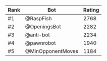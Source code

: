 Rank|Bot|Rating
---|---|---
#1|@RaspFish|2768
#2|@OpeningsBot|2282
#3|@anti-bot|2234
#4|@pawnrobot|1940
#5|@MinOpponentMoves|1184
